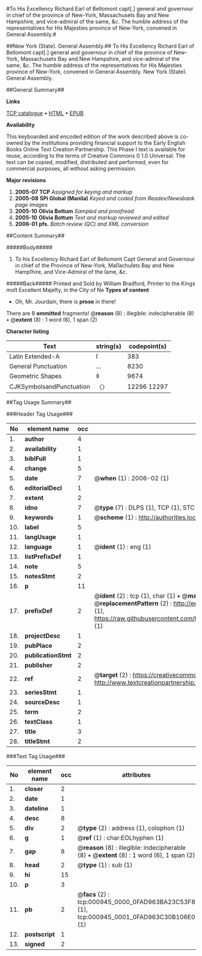 #To His Excellency Richard Earl of Bellomont capt[.] general and governour in chief of the province of New-York, Massachusets Bay and New Hampshire, and vice-admiral of the same, &c. The humble address of the representatives for His Majesties province of New-York, convened in General Assembly.#

##New York (State). General Assembly.##
To His Excellency Richard Earl of Bellomont capt[.] general and governour in chief of the province of New-York, Massachusets Bay and New Hampshire, and vice-admiral of the same, &c. The humble address of the representatives for His Majesties province of New-York, convened in General Assembly.
New York (State). General Assembly.

##General Summary##

**Links**

[TCP catalogue](http://www.ota.ox.ac.uk/tcp/)  • 
[HTML](http://tei.it.ox.ac.uk/tcp/Texts-HTML/free/N00/N00786.html)  • 
[EPUB](http://tei.it.ox.ac.uk/tcp/Texts-EPUB/free/N00/N00786.epub)

**Availability**

This keyboarded and encoded edition of the
	       work described above is co-owned by the institutions
	       providing financial support to the Early English Books
	       Online Text Creation Partnership. This Phase I text is
	       available for reuse, according to the terms of Creative
	       Commons 0 1.0 Universal. The text can be copied,
	       modified, distributed and performed, even for
	       commercial purposes, all without asking permission.

**Major revisions**

1. __2005-07__ __TCP__ *Assigned for keying and markup*
1. __2005-08__ __SPi Global (Manila)__ *Keyed and coded from Readex/Newsbank page images*
1. __2005-10__ __Olivia Bottum__ *Sampled and proofread*
1. __2005-10__ __Olivia Bottum__ *Text and markup reviewed and edited*
1. __2006-01__ __pfs.__ *Batch review (QC) and XML conversion*

##Content Summary##

#####Body#####

1. To his Excellency Richard Earl of Bellomont Capt General and Governour in chief of the Province of New-York, Maſſachuſets Bay and New Hampſhire, and Vice-Admiral of the ſame, &c.

#####Back#####
Printed and Sold by William Bradford, Printer to the Kings moſt Excellent Majeſty, in the City of Ne
**Types of content**

  * Oh, Mr. Jourdain, there is **prose** in there!

There are 8 **ommitted** fragments! 
 @__reason__ (8) : illegible: indecipherable (8)  •  @__extent__ (8) : 1 word (6), 1 span (2)

**Character listing**


|Text|string(s)|codepoint(s)|
|---|---|---|
|Latin Extended-A|ſ|383|
|General Punctuation|…|8230|
|Geometric Shapes|◊|9674|
|CJKSymbolsandPunctuation|〈〉|12296 12297|

##Tag Usage Summary##

###Header Tag Usage###

|No|element name|occ|attributes|
|---|---|---|---|
|1.|__author__|4||
|2.|__availability__|1||
|3.|__biblFull__|1||
|4.|__change__|5||
|5.|__date__|7| @__when__ (1) : 2006-02 (1)|
|6.|__editorialDecl__|1||
|7.|__extent__|2||
|8.|__idno__|7| @__type__ (7) : DLPS (1), TCP (1), STC (2), NOTIS (1), IMAGE-SET (1), EVANS-CITATION (1)|
|9.|__keywords__|1| @__scheme__ (1) : http://authorities.loc.gov/ (1)|
|10.|__label__|5||
|11.|__langUsage__|1||
|12.|__language__|1| @__ident__ (1) : eng (1)|
|13.|__listPrefixDef__|1||
|14.|__note__|5||
|15.|__notesStmt__|2||
|16.|__p__|11||
|17.|__prefixDef__|2| @__ident__ (2) : tcp (1), char (1)  •  @__matchPattern__ (2) : ([0-9\-]+):([0-9IVX]+) (1), (.+) (1)  •  @__replacementPattern__ (2) : http://eebo.chadwyck.com/downloadtiff?vid=$1&page=$2 (1), https://raw.githubusercontent.com/textcreationpartnership/Texts/master/tcpchars.xml#$1 (1)|
|18.|__projectDesc__|1||
|19.|__pubPlace__|2||
|20.|__publicationStmt__|2||
|21.|__publisher__|2||
|22.|__ref__|2| @__target__ (2) : https://creativecommons.org/publicdomain/zero/1.0/ (1), http://www.textcreationpartnership.org/docs/. (1)|
|23.|__seriesStmt__|1||
|24.|__sourceDesc__|1||
|25.|__term__|2||
|26.|__textClass__|1||
|27.|__title__|3||
|28.|__titleStmt__|2||


###Text Tag Usage###

|No|element name|occ|attributes|
|---|---|---|---|
|1.|__closer__|2||
|2.|__date__|1||
|3.|__dateline__|1||
|4.|__desc__|8||
|5.|__div__|2| @__type__ (2) : address (1), colophon (1)|
|6.|__g__|1| @__ref__ (1) : char:EOLhyphen (1)|
|7.|__gap__|8| @__reason__ (8) : illegible: indecipherable (8)  •  @__extent__ (8) : 1 word (6), 1 span (2)|
|8.|__head__|2| @__type__ (1) : sub (1)|
|9.|__hi__|15||
|10.|__p__|3||
|11.|__pb__|2| @__facs__ (2) : tcp:000945_0000_0FAD963BA23C53F8 (1), tcp:000945_0001_0FAD963C30B106E0 (1)|
|12.|__postscript__|1||
|13.|__signed__|2||
